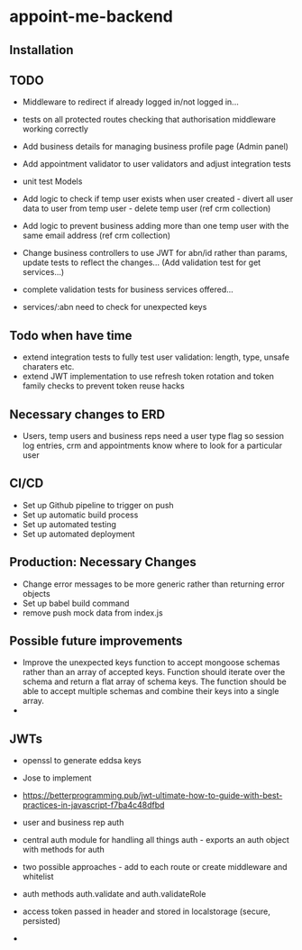 # appoint-me-backend

## Installation


## TODO

- Middleware to redirect if already logged in/not logged in...
- tests on all protected routes checking that authorisation middleware working correctly

- Add business details for managing business profile page (Admin panel)
- Add appointment validator to user validators and adjust integration tests
- unit test Models
- Add logic to check if temp user exists when user created - divert all user data to user from temp user - delete temp user (ref crm collection)
- Add logic to prevent business adding more than one temp user with the same email address (ref crm collection)
- Change business controllers to use JWT for abn/id rather than params, update tests to reflect the changes... (Add validation test for get services...)
- complete validation tests for business services offered...
- services/:abn need to check for unexpected keys

## Todo when have time

 - extend integration tests to fully test user validation: length, type, unsafe charaters etc.
 - extend JWT implementation to use refresh token rotation and token family checks to prevent token reuse hacks

## Necessary changes to ERD

- Users, temp users and business reps need a user type flag so session log entries, crm and appointments know where to look for a particular user

## CI/CD
- Set up Github pipeline to trigger on push
- Set up automatic build process
- Set up automated testing
- Set up automated deployment

## Production: Necessary Changes

- Change error messages to be more generic rather than returning error objects
- Set up babel build command
- remove push mock data from index.js

## Possible future improvements

- Improve the unexpected keys function to accept mongoose schemas rather than an array of accepted keys. Function should iterate over the schema and return a flat array of schema keys. The function should be able to accept multiple schemas and combine their keys into a single array.
- 

## JWTs

- openssl to generate eddsa keys
- Jose to implement
- https://betterprogramming.pub/jwt-ultimate-how-to-guide-with-best-practices-in-javascript-f7ba4c48dfbd

- user and business rep auth
- central auth module for handling all things auth - exports an auth object with methods for auth
- two possible approaches - add to each route or create middleware and whitelist
- auth methods auth.validate and auth.validateRole
- access token passed in header and stored in localstorage (secure, persisted)
- 


